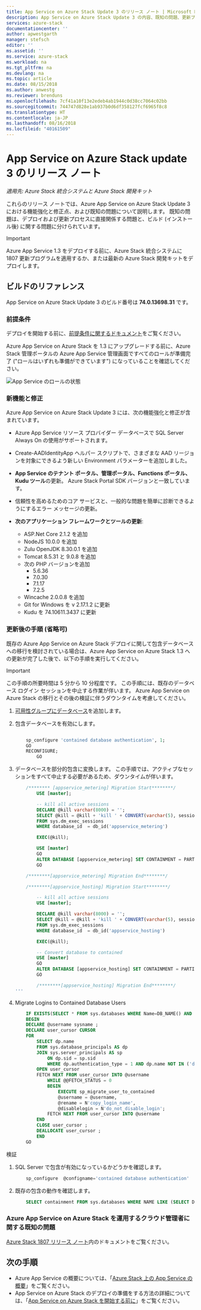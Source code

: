 ```yaml
---
title: App Service on Azure Stack Update 3 のリリース ノート | Microsoft Docs
description: App Service on Azure Stack Update 3 の内容、既知の問題、更新プログラムをダウンロードする場所について説明します。
services: azure-stack
documentationcenter: ''
author: apwestgarth
manager: stefsch
editor: ''
ms.assetid: ''
ms.service: azure-stack
ms.workload: na
ms.tgt_pltfrm: na
ms.devlang: na
ms.topic: article
ms.date: 08/15/2018
ms.author: anwestg
ms.reviewer: brenduns
ms.openlocfilehash: 7cf41a10f13e2edeb4ab1944c0d38cc7064c02bb
ms.sourcegitcommit: 744747d828e1ab937b0d6df358127fcf6965f8c8
ms.translationtype: HT
ms.contentlocale: ja-JP
ms.lasthandoff: 08/16/2018
ms.locfileid: "40161509"
---
```

# <a name="app-service-on-azure-stack-update-3-release-notes"></a>App Service on Azure Stack update 3 のリリース ノート

*適用先: Azure Stack 統合システムと Azure Stack 開発キット*

これらのリリース ノートでは、Azure App Service on Azure Stack Update 3 における機能強化と修正点、および既知の問題について説明します。 既知の問題は、デプロイおよび更新プロセスに直接関係する問題と、ビルド (インストール後) に関する問題に分けられています。

> [!IMPORTANT]
> Azure App Service 1.3 をデプロイする前に、Azure Stack 統合システムに 1807 更新プログラムを適用するか、または最新の Azure Stack 開発キットをデプロイします。
>
>

## <a name="build-reference"></a>ビルドのリファレンス

App Service on Azure Stack Update 3 のビルド番号は **74.0.13698.31** です。

### <a name="prerequisites"></a>前提条件

デプロイを開始する前に、[前提条件に関するドキュメント](azure-stack-app-service-before-you-get-started.md)をご覧ください。

Azure App Service on Azure Stack を 1.3 にアップグレードする前に、Azure Stack 管理ポータルの Azure App Service 管理画面ですべてのロールが準備完了 ("ロールはいずれも準備ができています") になっていることを確認してください。

![App Service のロールの状態](media/azure-stack-app-service-release-notes-update-three/image01.png)

### <a name="new-features-and-fixes"></a>新機能と修正

Azure App Service on Azure Stack Update 3 には、次の機能強化と修正が含まれています。

- Azure App Service リソース プロバイダー データベースで SQL Server Always On の使用がサポートされます。

- Create-AADIdentityApp ヘルパー スクリプトで、さまざまな AAD リージョンを対象にできるよう新しい Environment パラメーターを追加しました。

- **App Service のテナント ポータル、管理ポータル、Functions ポータル、Kudu ツール**の更新。 Azure Stack Portal SDK バージョンと一致しています。

- 信頼性を高めるためのコア サービスと、一般的な問題を簡単に診断できるようにするエラー メッセージの更新。

- **次のアプリケーション フレームワークとツールの更新**:
  - ASP.Net Core 2.1.2 を追加
  - NodeJS 10.0.0 を追加
  - Zulu OpenJDK 8.30.0.1 を追加
  - Tomcat 8.5.31 と 9.0.8 を追加
  - 次の PHP バージョンを追加
    - 5.6.36
    - 7.0.30
    - 7.1.17
    - 7.2.5
  - Wincache 2.0.0.8 を追加
  - Git for Windows を v 2.17.1.2 に更新
  - Kudu を 74.10611.3437 に更新

### <a name="post-update-steps-optional"></a>更新後の手順 (省略可)

既存の Azure App Service on Azure Stack デプロイに関して包含データベースへの移行を検討されている場合は、Azure App Service on Azure Stack 1.3 への更新が完了した後で、以下の手順を実行してください。

> [!IMPORTANT]
> この手順の所要時間は 5 分から 10 分程度です。  この手順には、既存のデータベース ログイン セッションを中止する作業が伴います。  Azure App Service on Azure Stack の移行とその後の検証に伴うダウンタイムを考慮してください。
>
>

1. [可用性グループにデータベース](https://docs.microsoft.com/sql/database-engine/availability-groups/windows/availability-group-add-a-database)を追加します。

1. 包含データベースを有効にします。
    ```sql

        sp_configure 'contained database authentication', 1;
        GO
        RECONFIGURE;
            GO
    ```

1. データベースを部分的包含に変換します。  この手順では、アクティブなセッションをすべて中止する必要があるため、ダウンタイムが伴います。

    ```sql
        /******** [appservice_metering] Migration Start********/
            USE [master];

            -- kill all active sessions
            DECLARE @kill varchar(8000) = '';  
            SELECT @kill = @kill + 'kill ' + CONVERT(varchar(5), session_id) + ';'  
            FROM sys.dm_exec_sessions
            WHERE database_id  = db_id('appservice_metering')

            EXEC(@kill);

            USE [master]  
            GO  
            ALTER DATABASE [appservice_metering] SET CONTAINMENT = PARTIAL  
            GO  

        /********[appservice_metering] Migration End********/

        /********[appservice_hosting] Migration Start********/

            -- kill all active sessions
            USE [master];

            DECLARE @kill varchar(8000) = '';  
            SELECT @kill = @kill + 'kill ' + CONVERT(varchar(5), session_id) + ';'  
            FROM sys.dm_exec_sessions
            WHERE database_id  = db_id('appservice_hosting')

            EXEC(@kill);

            -- Convert database to contained
            USE [master]  
            GO  
            ALTER DATABASE [appservice_hosting] SET CONTAINMENT = PARTIAL  
            GO  

            /********[appservice_hosting] Migration End********/
    '''

1. Migrate Logins to Contained Database Users

    ```sql
        IF EXISTS(SELECT * FROM sys.databases WHERE Name=DB_NAME() AND containment = 1)
        BEGIN
        DECLARE @username sysname ;  
        DECLARE user_cursor CURSOR  
        FOR
            SELECT dp.name
            FROM sys.database_principals AS dp  
            JOIN sys.server_principals AS sp
                ON dp.sid = sp.sid  
                WHERE dp.authentication_type = 1 AND dp.name NOT IN ('dbo','sys','guest','INFORMATION_SCHEMA');
            OPEN user_cursor  
            FETCH NEXT FROM user_cursor INTO @username  
                WHILE @@FETCH_STATUS = 0  
                BEGIN  
                    EXECUTE sp_migrate_user_to_contained
                    @username = @username,  
                    @rename = N'copy_login_name',  
                    @disablelogin = N'do_not_disable_login';  
                FETCH NEXT FROM user_cursor INTO @username  
            END  
            CLOSE user_cursor ;  
            DEALLOCATE user_cursor ;
            END
        GO
    ```

検証

1. SQL Server で包含が有効になっているかどうかを確認します。

    ```sql
        sp_configure  @configname='contained database authentication'
    ```

1. 既存の包含の動作を確認します。
    ```sql
        SELECT containment FROM sys.databases WHERE NAME LIKE (SELECT DB_NAME())
    ```

### <a name="known-issues-for-cloud-admins-operating-azure-app-service-on-azure-stack"></a>Azure App Service on Azure Stack を運用するクラウド管理者に関する既知の問題

[Azure Stack 1807 リリース ノート](azure-stack-update-1807.md)内のドキュメントをご覧ください。

## <a name="next-steps"></a>次の手順

- Azure App Service の概要については、「[Azure Stack 上の App Service の概要](azure-stack-app-service-overview.md)」をご覧ください。
- App Service on Azure Stack のデプロイの準備をする方法の詳細については、「[App Service on Azure Stack を開始する前に](azure-stack-app-service-before-you-get-started.md)」をご覧ください。

